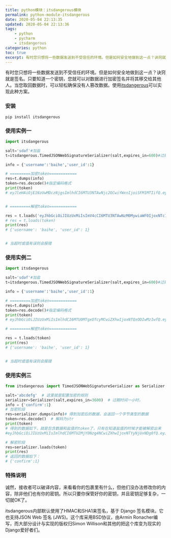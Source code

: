 ```yaml
---
title: python模块：itsdangerous模块
permalink: python-module-itsdangerous
date: 2020-05-04 22:13:35
updated: 2020-05-04 22:13:36
tags: 
    - python
    - pycharm
    - itsdangerous
categories: python
toc: true
excerpt: 有时您只想将一些数据发送到不受信任的环境。但是如何安全地做到这一点？诀窍就是签名。只要知道一个密钥，您就可以对数据进行加密签名并将其移交给其他人。当您取回数据时，可以轻松确保没有人篡改数据。使用itsdangerous可以实现此种方案。
---
```



有时您只想将一些数据发送到不受信任的环境。但是如何安全地做到这一点？诀窍就是签名。只要知道一个密钥，您就可以对数据进行加密签名并将其移交给其他人。当您取回数据时，可以轻松确保没有人篡改数据。使用[itsdangerous](https://pythonhosted.org/itsdangerous/)可以实现此种方案。

### 安装
```
pip install itsdangerous
```

### 使用实例一
```python
import itsdangerous

salt='sdaf'#加盐
t=itsdangerous.TimedJSONWebSignatureSerializer(salt,expires_in=600)#过期时间600秒

info = {'username':'baihe','user_id':1}

# =========加密token============
res=t.dumps(info)
token=res.decode()#指定编码格式
print(token)
# eyJleHAiOjE1NzUwMDczNjgsImlhdCI6MTU3NTAwNjc2OCwiYWxnIjoiSFM1MTIifQ.eyJ1c2VyX2lkIjoxLCJ1c2VybmFtZSI6InlhbmdmYW4ifQ.yUb3PW53V89ZX4Ci2qeaBJIiizt0JUAN_W9BBzg8QkIR1-uO7NQl6jizSUReOFGanWzfG19t7XFHCWv1JGMIZw


# =========解密token============

res = t.loads('eyJhbGciOiJIUzUxMiIsImV4cCI6MTU3NTAwNzM0MywiaWF0IjoxNTc1MDA2NzQzfQ.eyJ1c2VyX2lkIjoxLCJ1c2VybmFtZSI6InlhbmdmYW4ifQ.k-Q1VyN2TOlQ4flHHoiOYEMRaUEiN5Ms2JgeRdnCZWbQB-WwQ1FScoBWxFGkCYEPoWVpAjQxDBQeBesmulZupQ')
# res = t.loads(token)
print(res)
# {'username': 'baihe', 'user_id': 1}


# 当超时或值有误则会报错
```

### 使用实例二
```python
import itsdangerous

salt='sdaf'#加盐
t=itsdangerous.TimedJSONWebSignatureSerializer(salt,expires_in=600)#过期时间600秒

info = {'username':'baihe','user_id':1}

# =========加密token============
res=t.dumps(info)
token=res.decode()#指定编码格式
print(token)
# eyJhbGciOiJIUzUxMiIsImlhdCI6MTU0MTgxOTcyMCwiZXhwIjoxNTQxODIwMzIwfQ.eyJ1c2VybmFtZSI6InlhbmdmYW4iLCJ1c2VyX2lkIjoxfQ.VjCgry9Sr-4iRsK_MHYThcn_O7js9BERrXzocc7BI1aavC3N3s3e0wWMsvq2-Qp-ol_WNMD23wxiYRrA1kwCbg

# =========解密token============

res = t.loads(token)
print(res)
# {'username': 'baihe', 'user_id': 1}


# 当超时或值有误则会报错
```

### 使用实例三
```python
from itsdangerous import TimedJSONWebSignatureSerializer as Serializer

salt='abcdefg'  # 这里就是配置加密的规则
serializer=Serializer(salt,expires_in=3600)  # 过期时间一小时，
info = {'confirm':1}
# 加密阶段
res=serializer.dumps(info)# 得到加密后的数据，会返回一个字节类型的数据
token=res.decode()  # 解码为str
print(token)
# 得到的数据如下，就是包含数据和盐值的token了，只有在知道盐值的时候才能被解密出来
#eyJhbGciOiJIUzUxMiIsImlhdCI6MTU2MjY0Nzg4NCwiZXhwIjoxNTYyNjUxNDg0fQ.eyJjb25maXJtIjo1fQ.93DtXu9vHQDW0lr7saJhDBt-dcBxNNh_IMTR-JhWnrT-ujQ9SwevSUyW0p2txLS-gtyRHPlH1eD9INksIWilkA

# 解密阶段
res=serializer.loads(token)
print(res)
# 返回的数据如下：
# {'confirm':1}
```

### 特殊说明
诚然，接收者可以破译内容，来看看你的包裹里有什么，但他们没办法修改你的内容，除非他们也有你的密钥。所以只要你保管好你的密钥，并且密钥足够复杂，一切就OK了。

itsdangerous内部默认使用了HMAC和SHA1来签名，基于 Django 签名模块。它也支持JSON Web 签名 (JWS)。这个库采用BSD协议，由Armin Ronacher编写，而大部分设计与实现的版权归Simon Willison和其他的把这个库变为现实的Django爱好者们。

